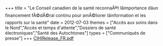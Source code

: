 +++
title = "Le Conseil canadien de la santé reconnaÃ®t lâimportance dâun financement fÃ©dÃ©ral continu pour amÃ©liorer lâinformation et les rapports sur la santé"
date = 2012-07-03
themes = ["Accès aux soins dans le Nord","Accès et temps d'attente","Dossiers de santé électroniques","Santé des Autochtones"]
types = ["Communiqués de presse"]
+++
[CIHIRelease_FR.pdf](/files/CIHIRelease_FR.pdf)
